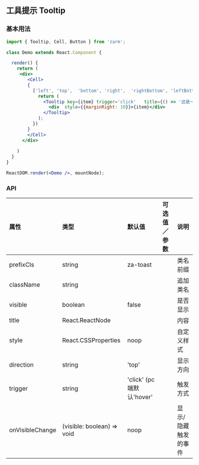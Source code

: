 ## 工具提示 Tooltip



### 基本用法
```jsx
import { Tooltip, Cell, Button } from 'zarm';

class Demo extends React.Component {

  render() {
    return (
     <div>
        <Cell>
        {
          ['left', 'top',  'bottom', 'right',  'rightBottom', 'leftBottom'].map(item => {
            return (
              <Tooltip key={item} trigger='click'   title={() => '这是一个' + item + '的Tooltip' } direction={item}>
                <div  style={{marginRight: 10}}>{item}</div>
              </Tooltip>
            );
          })
        }
        </Cell>
      </div>
     
    )
  }
}

ReactDOM.render(<Demo />, mountNode);
```


### API

| 属性            | 类型                       | 默认值                   | 可选值／参数 | 说明                |
| :-------------- | :------------------------- | :----------------------- | :----------- | :------------------ |
| prefixCls       | string                     | za-toast                 |              | 类名前缀            |
| className       | string                     |                          |              | 追加类名            |
| visible         | boolean                    | false                    |              | 是否显示            |
| title           | React.ReactNode            |                          |              | 内容                |
| style           | React.CSSProperties        | noop                     |              | 自定义样式          |
| direction       | string                     | 'top'                    |              | 显示方向            |
| trigger         | string                     | 'click' (pc端默认'hover' |              | 触发方式            |
| onVisibleChange | (visible: boolean) => void | noop                     |              | 显示/隐藏触发的事件 |



